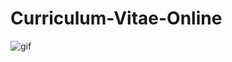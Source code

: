# Curriculum-Vitae-Online



![gif](https://github.com/atomicblonde89/Curriculum-Vitae-Online/blob/main/assets/img/flujo-desktop.gif)
